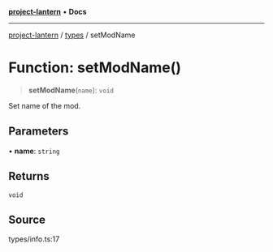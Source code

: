 [**project-lantern**](../../../README.md) • **Docs**

***

[project-lantern](../../../globals.md) / [types](../README.md) / setModName

# Function: setModName()

> **setModName**(`name`): `void`

Set name of the mod.

## Parameters

• **name**: `string`

## Returns

`void`

## Source

types/info.ts:17

